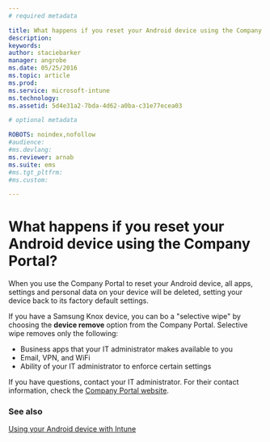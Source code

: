 ```yaml
---
# required metadata

title: What happens if you reset your Android device using the Company Portal? | Microsoft Intune
description:
keywords:
author: staciebarker
manager: angrobe
ms.date: 05/25/2016
ms.topic: article
ms.prod:
ms.service: microsoft-intune
ms.technology:
ms.assetid: 5d4e31a2-7bda-4d62-a0ba-c31e77ecea03

# optional metadata

ROBOTS: noindex,nofollow
#audience:
#ms.devlang:
ms.reviewer: arnab
ms.suite: ems
#ms.tgt_pltfrm:
#ms.custom:

---
```



# What happens if you reset your Android device using the Company Portal?

When you use the Company Portal to reset your Android device, all apps, settings and personal data on your device will be deleted, setting your device back to its factory default settings.

If you have a Samsung Knox device, you can bo a "selective wipe" by choosing the **device remove** option from the Company Portal. Selective wipe removes only the following:

- Business apps that your IT administrator makes available to you
- Email, VPN, and WiFi
- Ability of your IT administrator to enforce certain settings

If you have questions, contact your IT administrator. For their contact information, check the [Company Portal website](http://portal.manage.microsoft.com).

### See also
[Using your Android device with Intune](using-your-android-device-with-intune.md)
